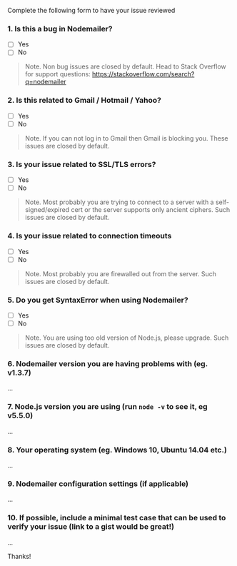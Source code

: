 Complete the following form to have your issue reviewed

### 1. Is this a bug in Nodemailer?
 
 - [ ] Yes
 - [ ] No
 
> Note. Non bug issues are closed by default. Head to Stack Overflow for support questions: https://stackoverflow.com/search?q=nodemailer

### 2. Is this related to Gmail / Hotmail / Yahoo?

 - [ ] Yes
 - [ ] No
 
 > Note. If you can not log in to Gmail then Gmail is blocking you. These issues are closed by default.

### 3. Is your issue related to SSL/TLS errors?

 - [ ] Yes
 - [ ] No
 
 > Note. Most probably you are trying to connect to a server with a self-signed/expired cert or the server supports only ancient ciphers. Such issues are closed by default.

### 4. Is your issue related to connection timeouts

 - [ ] Yes
 - [ ] No

> Note. Most probably you are firewalled out from the server. Such issues are closed by default.

### 5. Do you get SyntaxError when using Nodemailer?

 - [ ] Yes
 - [ ] No

> Note. You are using too old version of Node.js, please upgrade. Such issues are closed by default.


### 6. Nodemailer version you are having problems with (eg. v1.3.7)

...

### 7. Node.js version you are using (run `node -v` to see it, eg v5.5.0)

...

### 8. Your operating system (eg. Windows 10, Ubuntu 14.04 etc.)

...

### 9. Nodemailer configuration settings (if applicable)

...

### 10. If possible, include a minimal test case that can be used to verify your issue (link to a gist would be great!)

...

Thanks!

